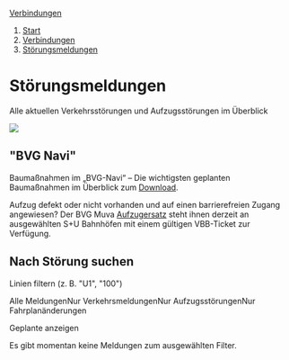 [Verbindungen](/de/verbindungen)

1. [Start](/de)
2. [Verbindungen](/de/verbindungen)
3. [Störungsmeldungen](/de/verbindungen/stoerungsmeldungen)

Störungsmeldungen
==========

Alle aktuellen Verkehrsstörungen und Aufzugsstörungen im Überblick

![](/dam/jcr:c31dc4a3-0696-47f5-baed-f409a6db5a57/icon-cricle-info.svg)

"BVG Navi"
----------

Baumaßnahmen im „BVG-Navi“ – Die wichtigsten geplanten Baumaßnahmen im Überblick zum [Download](/dam/jcr:a54bebf7-9fd9-4844-acb7-3ef6680854ac/BVG-NAVI-05-23-barrierefrei.pdf).

Aufzug defekt oder nicht vorhanden und auf einen barrierefreien Zugang angewiesen?
Der BVG Muva [Aufzugersatz](/de/verbindungen/bvg-muva/aufzugersatz) steht ihnen derzeit an ausgewählten S+U Bahnhöfen mit einem gültigen VBB-Ticket zur Verfügung.

Nach Störung suchen
----------

Linien filtern (z. B. "U1", "100")

Alle MeldungenNur VerkehrsmeldungenNur AufzugsstörungenNur Fahrplanänderungen

Geplante anzeigen

Es gibt momentan keine Meldungen zum ausgewählten Filter.
